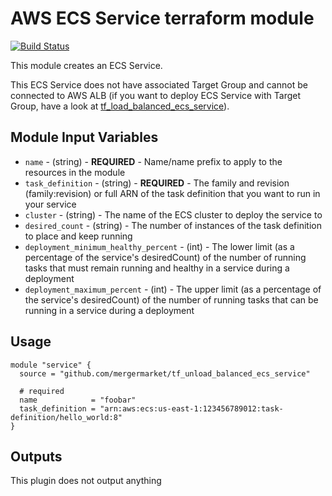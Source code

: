 AWS ECS Service terraform module
================================

[![Build Status](https://travis-ci.org/mergermarket/tf_unload_balanced_ecs_service.svg?branch=master)](https://travis-ci.org/mergermarket/tf_unload_balanced_ecs_service)

This module creates an ECS Service.

This ECS Service does not have associated Target Group and cannot be connected to AWS ALB (if you want to deploy ECS Service with Target Group, have a look at [tf_load_balanced_ecs_service](https://github.com/mergermarket/tf_load_balanced_ecs_service)).

Module Input Variables
----------------------

- `name` - (string) - **REQUIRED** - Name/name prefix to apply to the resources in the module
- `task_definition` - (string) - **REQUIRED** - The family and revision (family:revision) or full ARN of the task definition that you want to run in your service
- `cluster` - (string) - The name of the ECS cluster to deploy the service to
- `desired_count` - (string) - The number of instances of the task definition to place and keep running
- `deployment_minimum_healthy_percent` - (int) - The lower limit (as a percentage of the service's desiredCount) of the number of running tasks that must remain running and healthy in a service during a deployment
- `deployment_maximum_percent` - (int) - The upper limit (as a percentage of the service's desiredCount) of the number of running tasks that can be running in a service during a deployment

Usage
-----

```hcl
module "service" {
  source = "github.com/mergermarket/tf_unload_balanced_ecs_service"

  # required
  name            = "foobar"
  task_definition = "arn:aws:ecs:us-east-1:123456789012:task-definition/hello_world:8"
}
```

Outputs
-------

This plugin does not output anything
